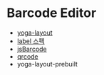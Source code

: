 # Barcode Editor

- [yoga-layout](https://yogalayout.com/)
- [label 스펙](https://www.notion.so/bgpworks/Label-8074847c68454a89bd82932d92e8540b)
- [jsBarcode](https://github.com/lindell/JsBarcode)
- [qrcode](https://github.com/soldair/node-qrcode)
- yoga-layout-prebuilt